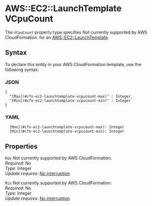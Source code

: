 # AWS::EC2::LaunchTemplate VCpuCount<a name="aws-properties-ec2-launchtemplate-vcpucount"></a>

<a name="aws-properties-ec2-launchtemplate-vcpucount-description"></a>The `VCpuCount` property type specifies Not currently supported by AWS CloudFormation\. for an [AWS::EC2::LaunchTemplate](aws-resource-ec2-launchtemplate.md)\.

## Syntax<a name="aws-properties-ec2-launchtemplate-vcpucount-syntax"></a>

To declare this entity in your AWS CloudFormation template, use the following syntax:

### JSON<a name="aws-properties-ec2-launchtemplate-vcpucount-syntax.json"></a>

```
{
  "[Max](#cfn-ec2-launchtemplate-vcpucount-max)" : Integer,
  "[Min](#cfn-ec2-launchtemplate-vcpucount-min)" : Integer
}
```

### YAML<a name="aws-properties-ec2-launchtemplate-vcpucount-syntax.yaml"></a>

```
  [Max](#cfn-ec2-launchtemplate-vcpucount-max): Integer
  [Min](#cfn-ec2-launchtemplate-vcpucount-min): Integer
```

## Properties<a name="aws-properties-ec2-launchtemplate-vcpucount-properties"></a>

`Max`  <a name="cfn-ec2-launchtemplate-vcpucount-max"></a>
Not currently supported by AWS CloudFormation\.  
*Required*: No  
*Type*: Integer  
*Update requires*: [No interruption](https://docs.aws.amazon.com/AWSCloudFormation/latest/UserGuide/using-cfn-updating-stacks-update-behaviors.html#update-no-interrupt)

`Min`  <a name="cfn-ec2-launchtemplate-vcpucount-min"></a>
Not currently supported by AWS CloudFormation\.  
*Required*: No  
*Type*: Integer  
*Update requires*: [No interruption](https://docs.aws.amazon.com/AWSCloudFormation/latest/UserGuide/using-cfn-updating-stacks-update-behaviors.html#update-no-interrupt)